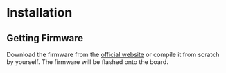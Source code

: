 # Installation

## Getting Firmware

Download the firmware from the [official website](https://micropython.org/download#esp32) or compile it from scratch by yourself. The firmware will be flashed onto the board.

